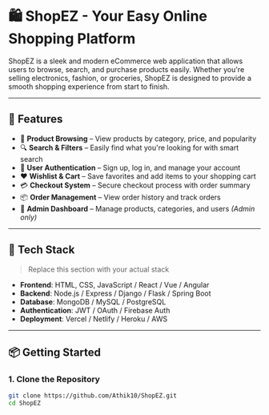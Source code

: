 # 🛍️ ShopEZ - Your Easy Online Shopping Platform

ShopEZ is a sleek and modern eCommerce web application that allows users to browse, search, and purchase products easily. Whether you're selling electronics, fashion, or groceries, ShopEZ is designed to provide a smooth shopping experience from start to finish.

---

## 🚀 Features

- 🛒 **Product Browsing** – View products by category, price, and popularity
- 🔍 **Search & Filters** – Easily find what you're looking for with smart search
- 👤 **User Authentication** – Sign up, log in, and manage your account
- ❤️ **Wishlist & Cart** – Save favorites and add items to your shopping cart
- 💳 **Checkout System** – Secure checkout process with order summary
- 📦 **Order Management** – View order history and track orders
- 🔐 **Admin Dashboard** – Manage products, categories, and users *(Admin only)*

---

## 🧰 Tech Stack

> Replace this section with your actual stack

- **Frontend**: HTML, CSS, JavaScript / React / Vue / Angular
- **Backend**: Node.js / Express / Django / Flask / Spring Boot
- **Database**: MongoDB / MySQL / PostgreSQL
- **Authentication**: JWT / OAuth / Firebase Auth
- **Deployment**: Vercel / Netlify / Heroku / AWS

---

## 📦 Getting Started

### 1. Clone the Repository

```bash
git clone https://github.com/Athik10/ShopEZ.git
cd ShopEZ
